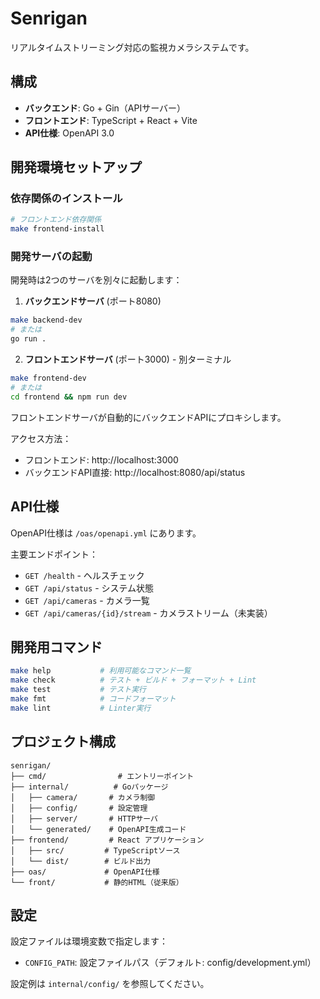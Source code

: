 # Senrigan

リアルタイムストリーミング対応の監視カメラシステムです。

## 構成

- **バックエンド**: Go + Gin（APIサーバー）
- **フロントエンド**: TypeScript + React + Vite
- **API仕様**: OpenAPI 3.0

## 開発環境セットアップ

### 依存関係のインストール

```bash
# フロントエンド依存関係
make frontend-install
```

### 開発サーバの起動

開発時は2つのサーバを別々に起動します：

1. **バックエンドサーバ** (ポート8080)
```bash
make backend-dev
# または
go run .
```

2. **フロントエンドサーバ** (ポート3000) - 別ターミナル
```bash
make frontend-dev
# または
cd frontend && npm run dev
```

フロントエンドサーバが自動的にバックエンドAPIにプロキシします。

アクセス方法：
- フロントエンド: http://localhost:3000
- バックエンドAPI直接: http://localhost:8080/api/status

## API仕様

OpenAPI仕様は `/oas/openapi.yml` にあります。

主要エンドポイント：
- `GET /health` - ヘルスチェック
- `GET /api/status` - システム状態
- `GET /api/cameras` - カメラ一覧
- `GET /api/cameras/{id}/stream` - カメラストリーム（未実装）

## 開発用コマンド

```bash
make help           # 利用可能なコマンド一覧
make check          # テスト + ビルド + フォーマット + Lint
make test           # テスト実行
make fmt            # コードフォーマット
make lint           # Linter実行
```

## プロジェクト構成

```
senrigan/
├── cmd/                # エントリーポイント
├── internal/          # Goパッケージ
│   ├── camera/       # カメラ制御
│   ├── config/       # 設定管理
│   ├── server/       # HTTPサーバ
│   └── generated/    # OpenAPI生成コード
├── frontend/         # React アプリケーション
│   ├── src/         # TypeScriptソース
│   └── dist/        # ビルド出力
├── oas/             # OpenAPI仕様
└── front/           # 静的HTML（従来版）
```

## 設定

設定ファイルは環境変数で指定します：
- `CONFIG_PATH`: 設定ファイルパス（デフォルト: config/development.yml）

設定例は `internal/config/` を参照してください。
